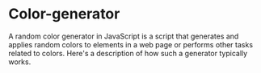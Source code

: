 # Color-generator
A random color generator in JavaScript is a script that generates and applies random colors to elements in a web page or performs other tasks related to colors. Here's a description of how such a generator typically works.
